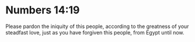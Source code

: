 # Numbers 14:19

Please pardon the iniquity of this people, according to the greatness of your steadfast love, just as you have forgiven this people, from Egypt until now.
